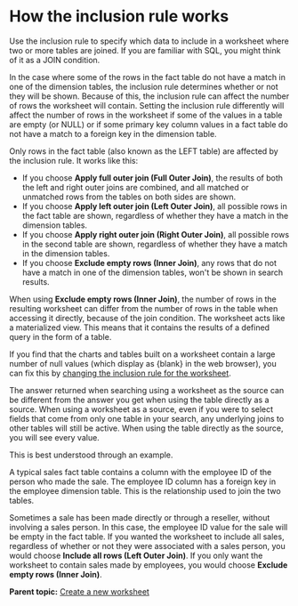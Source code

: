 # How the inclusion rule works

Use the inclusion rule to specify which data to include in a worksheet where two or more tables are joined. If you are familiar with SQL, you might think of it as a JOIN condition.

In the case where some of the rows in the fact table do not have a match in one of the dimension tables, the inclusion rule determines whether or not they will be shown. Because of this, the inclusion rule can affect the number of rows the worksheet will contain. Setting the inclusion rule differently will affect the number of rows in the worksheet if some of the values in a table are empty \(or NULL\) or if some primary key column values in a fact table do not have a match to a foreign key in the dimension table.

Only rows in the fact table \(also known as the LEFT table\) are affected by the inclusion rule. It works like this:

-   If you choose **Apply full outer join \(Full Outer Join\)**, the results of both the left and right outer joins are combined, and all matched or unmatched rows from the tables on both sides are shown.
-   If you choose **Apply left outer join \(Left Outer Join\)**, all possible rows in the fact table are shown, regardless of whether they have a match in the dimension tables.
-   If you choose **Apply right outer join \(Right Outer Join\)**, all possible rows in the second table are shown, regardless of whether they have a match in the dimension tables.
-   If you choose **Exclude empty rows \(Inner Join\)**, any rows that do not have a match in one of the dimension tables, won't be shown in search results.

When using **Exclude empty rows \(Inner Join\)**, the number of rows in the resulting worksheet can differ from the number of rows in the table when accessing it directly, because of the join condition. The worksheet acts like a materialized view. This means that it contains the results of a defined query in the form of a table.

If you find that the charts and tables built on a worksheet contain a large number of null values \(which display as \{blank\} in the web browser\), you can fix this by [changing the inclusion rule for the worksheet](change_inclusion_rule.html#).

The answer returned when searching using a worksheet as the source can be different from the answer you get when using the table directly as a source. When using a worksheet as a source, even if you were to select fields that come from only one table in your search, any underlying joins to other tables will still be active. When using the table directly as the source, you will see every value.

This is best understood through an example.

A typical sales fact table contains a column with the employee ID of the person who made the sale. The employee ID column has a foreign key in the employee dimension table. This is the relationship used to join the two tables.

Sometimes a sale has been made directly or through a reseller, without involving a sales person. In this case, the employee ID value for the sale will be empty in the fact table. If you wanted the worksheet to include all sales, regardless of whether or not they were associated with a sales person, you would choose **Include all rows \(Left Outer Join\)**. If you only want the worksheet to contain sales made by employees, you would choose **Exclude empty rows \(Inner Join\)**.

**Parent topic:** [Create a new worksheet](../../admin/worksheets/worksheet_create.html)

